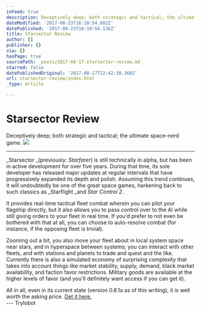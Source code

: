```yaml
---
inFeed: true
description: Deceptively deep; both strategic and tactical; the ultimate space-nerd game.
dateModified: '2017-08-23T16:10:54.802Z'
datePublished: '2017-08-23T16:10:56.136Z'
title: Starsector Review
author: []
publisher: {}
via: {}
hasPage: true
sourcePath: _posts/2017-08-17-starsector-review.md
starred: false
datePublishedOriginal: '2017-08-17T22:42:38.360Z'
url: starsector-review/index.html
_type: Article

---
```

# Starsector Review

Deceptively deep; both strategic and tactical; the ultimate space-nerd game.
![](https://the-grid-user-content.s3-us-west-2.amazonaws.com/5baab14f-4075-4b89-9740-c003b736493b.jpg)

---

_Starsector _(previously: _Starfarer_) is still technically in alpha, but has been in active development for over five years. During that time, its sole developer has released major updates at regular intervals that have progressively expanded its depth and polish. Assuming this trend continues, it will undoubtedly be one of the great space games, harkening back to such classics as _Starflight _and _Star Control 2_.

It provides real-time tactical fleet combat wherein you can pilot your flagship directly, but it also allows you to pass control over to the AI while still giving orders to your fleet in real time. If you'd prefer to not even be bothered with that at all, you can choose to auto-resolve combat (for instance, if the opposing fleet is trivial).

Zooming out a bit, you also move your fleet about in local system space near stars, and in hyperspace between systems; you can interact with other fleets, and with stations and planets to trade and quest and the like. Currently there is also a simulated economy of surprising complexity that takes into account things like market stability, supply, demand, black market availability, and faction favor restrictions. Military goods are available at the higher levels of favor (and you'll definitely want access if you can get it).

All in all, even in its current state (version 0.8.1a as of this writing), it is well worth the asking price. [Get it here.][0]  
--- Trylobot

[0]: http://fractalsoftworks.com/preorder/